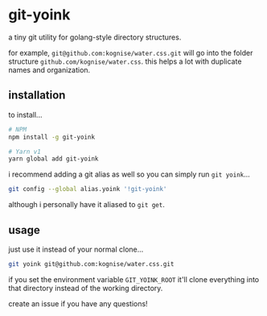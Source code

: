 # git-yoink

a tiny git utility for golang-style directory structures.

for example, `git@github.com:kognise/water.css.git` will go into the folder structure `github.com/kognise/water.css`. this helps a lot with duplicate names and organization.

## installation

to install...

```sh
# NPM
npm install -g git-yoink

# Yarn v1
yarn global add git-yoink
```

i recommend adding a git alias as well so you can simply run `git yoink`...

```sh
git config --global alias.yoink '!git-yoink'
```

although i personally have it aliased to `git get`.

## usage

just use it instead of your normal clone...

```sh
git yoink git@github.com:kognise/water.css.git
```

if you set the environment variable `GIT_YOINK_ROOT` it'll clone everything into that directory instead of the working directory.

create an issue if you have any questions!